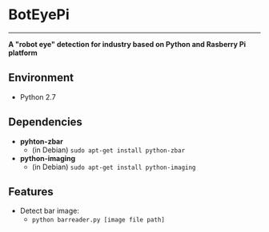 # BotEyePi
----
**A "robot eye" detection for industry based on Python and Rasberry Pi platform**



## Environment
* Python 2.7

## Dependencies
* **pyhton-zbar**
	* (in Debian) `sudo apt-get install python-zbar`
* **python-imaging**
	* (in Debian) `sudo apt-get install python-imaging`


## Features
* Detect bar image:
	* `python barreader.py [image file path]`